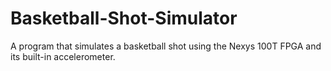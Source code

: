 # Basketball-Shot-Simulator
A program that simulates a basketball shot using the Nexys 100T FPGA and its built-in accelerometer.
